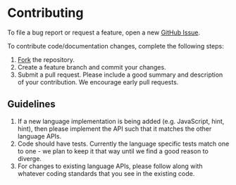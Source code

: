 # Contributing

To file a bug report or request a feature, open a new [GitHub Issue](https://github.com/ResourceDataInc/Centroid/issues/new).

To contribute code/documentation changes, complete the following steps:

1. [Fork](https://github.com/ResourceDataInc/Centroid/fork) the repository.
1. Create a feature branch and commit your changes.
1. Submit a pull request. Please include a good summary and description of your contribution. We encourage early pull requests.

## Guidelines

1. If a new language implementation is being added (e.g. JavaScript, hint, hint), then please implement the API such that it matches the other language APIs.
1. Code should have tests. Currently the language specific tests match one to one - we plan to keep it that way until we find a good reason to diverge.
1. For changes to existing language APIs, please follow along with whatever coding standards that you see in the existing code.
